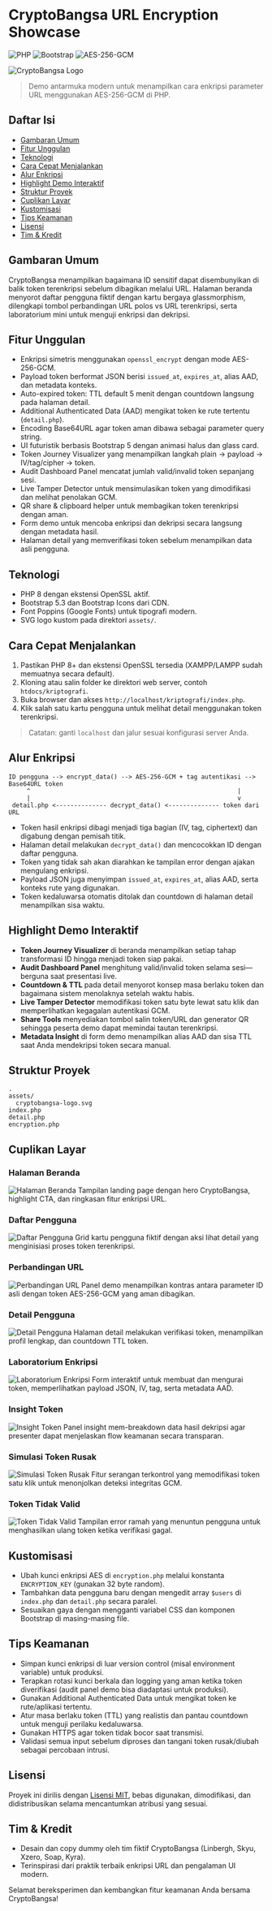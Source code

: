 # CryptoBangsa URL Encryption Showcase

![PHP](https://img.shields.io/badge/PHP-8.1%2B-777BB3?style=for-the-badge&logo=php&logoColor=white)
![Bootstrap](https://img.shields.io/badge/Bootstrap-5.3-7952B3?style=for-the-badge&logo=bootstrap&logoColor=white)
![AES-256-GCM](https://img.shields.io/badge/AES--256--GCM-0F172A?style=for-the-badge)

![CryptoBangsa Logo](assets/cryptobangsa-logo.svg)

> Demo antarmuka modern untuk menampilkan cara enkripsi parameter URL menggunakan AES-256-GCM di PHP.

## Daftar Isi
- [Gambaran Umum](#gambaran-umum)
- [Fitur Unggulan](#fitur-unggulan)
- [Teknologi](#teknologi)
- [Cara Cepat Menjalankan](#cara-cepat-menjalankan)
- [Alur Enkripsi](#alur-enkripsi)
- [Highlight Demo Interaktif](#highlight-demo-interaktif)
- [Struktur Proyek](#struktur-proyek)
- [Cuplikan Layar](#cuplikan-layar)
- [Kustomisasi](#kustomisasi)
- [Tips Keamanan](#tips-keamanan)
- [Lisensi](#lisensi)
- [Tim & Kredit](#tim--kredit)

## Gambaran Umum
CryptoBangsa menampilkan bagaimana ID sensitif dapat disembunyikan di balik token terenkripsi sebelum dibagikan melalui URL. Halaman beranda menyorot daftar pengguna fiktif dengan kartu bergaya glassmorphism, dilengkapi tombol perbandingan URL polos vs URL terenkripsi, serta laboratorium mini untuk menguji enkripsi dan dekripsi.

## Fitur Unggulan
- Enkripsi simetris menggunakan `openssl_encrypt` dengan mode AES-256-GCM.
- Payload token berformat JSON berisi `issued_at`, `expires_at`, alias AAD, dan metadata konteks.
- Auto-expired token: TTL default 5 menit dengan countdown langsung pada halaman detail.
- Additional Authenticated Data (AAD) mengikat token ke rute tertentu (`detail.php`).
- Encoding Base64URL agar token aman dibawa sebagai parameter query string.
- UI futuristik berbasis Bootstrap 5 dengan animasi halus dan glass card.
- Token Journey Visualizer yang menampilkan langkah plain → payload → IV/tag/cipher → token.
- Audit Dashboard Panel mencatat jumlah valid/invalid token sepanjang sesi.
- Live Tamper Detector untuk mensimulasikan token yang dimodifikasi dan melihat penolakan GCM.
- QR share & clipboard helper untuk membagikan token terenkripsi dengan aman.
- Form demo untuk mencoba enkripsi dan dekripsi secara langsung dengan metadata hasil.
- Halaman detail yang memverifikasi token sebelum menampilkan data asli pengguna.

## Teknologi
- PHP 8 dengan ekstensi OpenSSL aktif.
- Bootstrap 5.3 dan Bootstrap Icons dari CDN.
- Font Poppins (Google Fonts) untuk tipografi modern.
- SVG logo kustom pada direktori `assets/`.

## Cara Cepat Menjalankan
1. Pastikan PHP 8+ dan ekstensi OpenSSL tersedia (XAMPP/LAMPP sudah memuatnya secara default).
2. Kloning atau salin folder ke direktori web server, contoh `htdocs/kriptografi`.
3. Buka browser dan akses `http://localhost/kriptografi/index.php`.
4. Klik salah satu kartu pengguna untuk melihat detail menggunakan token terenkripsi.

> Catatan: ganti `localhost` dan jalur sesuai konfigurasi server Anda.

## Alur Enkripsi
```
ID pengguna --> encrypt_data() --> AES-256-GCM + tag autentikasi --> Base64URL token
     ^                                                         |
     |                                                         v
 detail.php <-------------- decrypt_data() <-------------- token dari URL
```
- Token hasil enkripsi dibagi menjadi tiga bagian (IV, tag, ciphertext) dan digabung dengan pemisah titik.
- Halaman detail melakukan `decrypt_data()` dan mencocokkan ID dengan daftar pengguna.
- Token yang tidak sah akan diarahkan ke tampilan error dengan ajakan mengulang enkripsi.
- Payload JSON juga menyimpan `issued_at`, `expires_at`, alias AAD, serta konteks rute yang digunakan.
- Token kedaluwarsa otomatis ditolak dan countdown di halaman detail menampilkan sisa waktu.

## Highlight Demo Interaktif
- **Token Journey Visualizer** di beranda menampilkan setiap tahap transformasi ID hingga menjadi token siap pakai.
- **Audit Dashboard Panel** menghitung valid/invalid token selama sesi—berguna saat presentasi live.
- **Countdown & TTL** pada detail menyorot konsep masa berlaku token dan bagaimana sistem menolaknya setelah waktu habis.
- **Live Tamper Detector** memodifikasi token satu byte lewat satu klik dan memperlihatkan kegagalan autentikasi GCM.
- **Share Tools** menyediakan tombol salin token/URL dan generator QR sehingga peserta demo dapat memindai tautan terenkripsi.
- **Metadata Insight** di form demo menampilkan alias AAD dan sisa TTL saat Anda mendekripsi token secara manual.

## Struktur Proyek
```
.
assets/
  cryptobangsa-logo.svg
index.php
detail.php
encryption.php
```

## Cuplikan Layar

### Halaman Beranda
![Halaman Beranda](assets/tampilan%20awal.png)
Tampilan landing page dengan hero CryptoBangsa, highlight CTA, dan ringkasan fitur enkripsi URL.

### Daftar Pengguna
![Daftar Pengguna](assets/daftar%20pengguna.png)
Grid kartu pengguna fiktif dengan aksi lihat detail yang menginisiasi proses token terenkripsi.

### Perbandingan URL
![Perbandingan URL](assets/demo%20url.png)
Panel demo menampilkan kontras antara parameter ID asli dengan token AES-256-GCM yang aman dibagikan.

### Detail Pengguna
![Detail Pengguna](assets/detail%20pengguna.png)
Halaman detail melakukan verifikasi token, menampilkan profil lengkap, dan countdown TTL token.

### Laboratorium Enkripsi
![Laboratorium Enkripsi](assets/demonstrasi%20enkripsi.png)
Form interaktif untuk membuat dan mengurai token, memperlihatkan payload JSON, IV, tag, serta metadata AAD.

### Insight Token
![Insight Token](assets/insight.png)
Panel insight mem-breakdown data hasil dekripsi agar presenter dapat menjelaskan flow keamanan secara transparan.

### Simulasi Token Rusak
![Simulasi Token Rusak](assets/simulasi%20token%20rusak.png)
Fitur serangan terkontrol yang memodifikasi token satu klik untuk menonjolkan deteksi integritas GCM.

### Token Tidak Valid
![Token Tidak Valid](assets/token%20tidak%20valid.png)
Tampilan error ramah yang menuntun pengguna untuk menghasilkan ulang token ketika verifikasi gagal.

## Kustomisasi
- Ubah kunci enkripsi AES di `encryption.php` melalui konstanta `ENCRYPTION_KEY` (gunakan 32 byte random).
- Tambahkan data pengguna baru dengan mengedit array `$users` di `index.php` dan `detail.php` secara paralel.
- Sesuaikan gaya dengan mengganti variabel CSS dan komponen Bootstrap di masing-masing file.

## Tips Keamanan
- Simpan kunci enkripsi di luar version control (misal environment variable) untuk produksi.
- Terapkan rotasi kunci berkala dan logging yang aman ketika token diverifikasi (audit panel demo bisa diadaptasi untuk produksi).
- Gunakan Additional Authenticated Data untuk mengikat token ke rute/aplikasi tertentu.
- Atur masa berlaku token (TTL) yang realistis dan pantau countdown untuk menguji perilaku kedaluwarsa.
- Gunakan HTTPS agar token tidak bocor saat transmisi.
- Validasi semua input sebelum diproses dan tangani token rusak/diubah sebagai percobaan intrusi.

## Lisensi
Proyek ini dirilis dengan [Lisensi MIT](LICENSE), bebas digunakan, dimodifikasi, dan didistribusikan selama mencantumkan atribusi yang sesuai.

## Tim & Kredit
- Desain dan copy dummy oleh tim fiktif CryptoBangsa (Linbergh, Skyu, Xzero, Soap, Kyra).
- Terinspirasi dari praktik terbaik enkripsi URL dan pengalaman UI modern.

Selamat bereksperimen dan kembangkan fitur keamanan Anda bersama CryptoBangsa!
